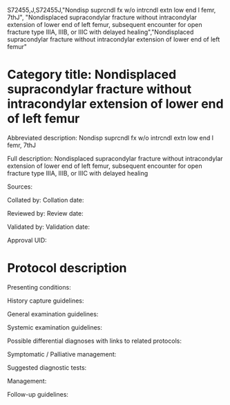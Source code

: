 S72455,J,S72455J,"Nondisp suprcndl fx w/o intrcndl extn low end l femr, 7thJ", "Nondisplaced supracondylar fracture without intracondylar extension of lower end of left femur, subsequent encounter for open fracture type IIIA, IIIB, or IIIC with delayed healing","Nondisplaced supracondylar fracture without intracondylar extension of lower end of left femur"
# Category title: Nondisplaced supracondylar fracture without intracondylar extension of lower end of left femur

Abbreviated description: Nondisp suprcndl fx w/o intrcndl extn low end l femr, 7thJ

Full description: Nondisplaced supracondylar fracture without intracondylar extension of lower end of left femur, subsequent encounter for open fracture type IIIA, IIIB, or IIIC with delayed healing

Sources:

Collated by:
Collation date:

Reviewed by:
Review date:

Validated by:
Validation date:

Approval UID:

# Protocol description

Presenting conditions:

History capture guidelines:

General examination guidelines:

Systemic examination guidelines:

Possible differential diagnoses with links to related protocols:

Symptomatic / Palliative management:

Suggested diagnostic tests:

Management:

Follow-up guidelines:
